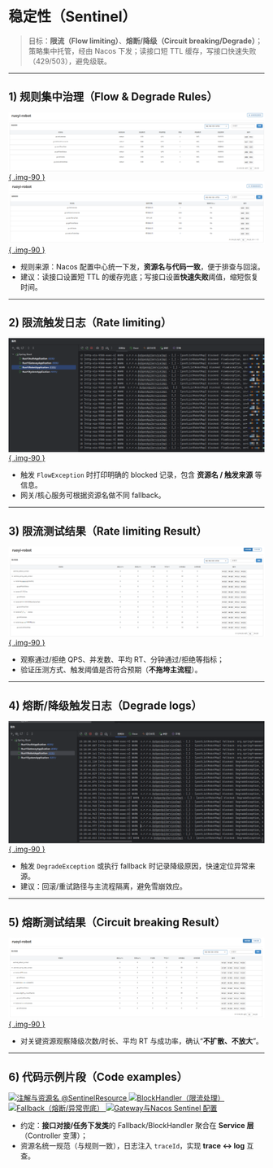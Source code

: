 # 稳定性（Sentinel）

> 目标：**限流（Flow limiting）**、**熔断/降级（Circuit breaking/Degrade）**；  
> 策略集中托管，经由 Nacos 下发；读接口短 TTL 缓存，写接口快速失败（429/503），避免级联。

---

## 1) 规则集中治理（Flow & Degrade Rules）



[![](assets/sentinel-rules-flow.png){ .img-90 }](assets/sentinel-rules-flow.png)
[![](assets/sentinel-rules-degrade.png){ .img-90 }](assets/sentinel-rules-degrade.png)


- 规则来源：Nacos 配置中心统一下发，**资源名与代码一致**，便于排查与回滚。  
- 建议：读接口设置短 TTL 的缓存兜底；写接口设置**快速失败**阈值，缩短恢复时间。

---

## 2) 限流触发日志（Rate limiting）

[![](assets/sentinel-rate-limit-logs.png){ .img-90 }](assets/sentinel-rate-limit-logs.png)

- 触发 `FlowException` 时打印明确的 blocked 记录，包含 **资源名 / 触发来源** 等信息。  
- 网关/核心服务可根据资源名做不同 fallback。

---

## 3) 限流测试结果（Rate limiting Result）

[![](assets/sentinel-rate-limit-result.png){ .img-90 }](assets/sentinel-rate-limit-result.png)

- 观察通过/拒绝 QPS、并发数、平均 RT、分钟通过/拒绝等指标；  
- 验证压测方式、触发阈值是否符合预期（**不拖垮主流程**）。

---

## 4) 熔断/降级触发日志（Degrade logs）

[![](assets/sentinel-degrade-logs.png){ .img-90 }](assets/sentinel-degrade-logs.png)

- 触发 `DegradeException` 或执行 fallback 时记录降级原因，快速定位异常来源。  
- 建议：回滚/重试路径与主流程隔离，避免雪崩效应。

---

## 5) 熔断测试结果（Circuit breaking Result）

[![](assets/sentinel-degrade-result.png){ .img-90 }](assets/sentinel-degrade-result.png)

- 对关键资源观察降级次数/时长、平均 RT 与成功率，确认“**不扩散、不放大**”。  

---

## 6) 代码示例片段（Code examples）

<div class="fourup">
  <a href="../assets/sentinel-code-a.png" target="_blank" rel="noopener">
    <img src="../assets/sentinel-code-a.png" alt="注解与资源名 @SentinelResource">
  </a>
  <a href="../assets/sentinel-code-b.png" target="_blank" rel="noopener">
    <img src="../assets/sentinel-code-b.png" alt="BlockHandler（限流处理）">
  </a>
  <a href="../assets/sentinel-code-c.png" target="_blank" rel="noopener">
    <img src="../assets/sentinel-code-c.png" alt="Fallback（熔断/异常兜底）">
  </a>
  <a href="../assets/sentinel-code-d.png" target="_blank" rel="noopener">
    <img src="../assets/sentinel-code-d.png" alt="Gateway与Nacos Sentinel 配置">
  </a>
</div>

- 约定：**接口对接/任务下发类**的 Fallback/BlockHandler 聚合在 **Service 层**（Controller 变薄）；  
- 资源名统一规范（与规则一致），日志注入 `traceId`，实现 **trace ↔ log** 互查。

